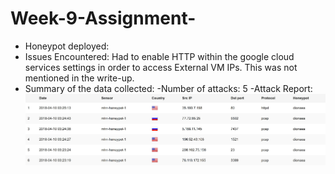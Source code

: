 # Week-9-Assignment-

   - Honeypot deployed:
   - Issues Encountered: Had to enable HTTP within the google cloud services settings in order to access External VM IPs. This was not mentioned in the write-up. 
   - Summary of the data collected:
    -Number of attacks: 5
    -Attack Report: ![](https://github.com/jrs3ww/Week-9-Assignment-/blob/master/Attacks.JPG)
 
